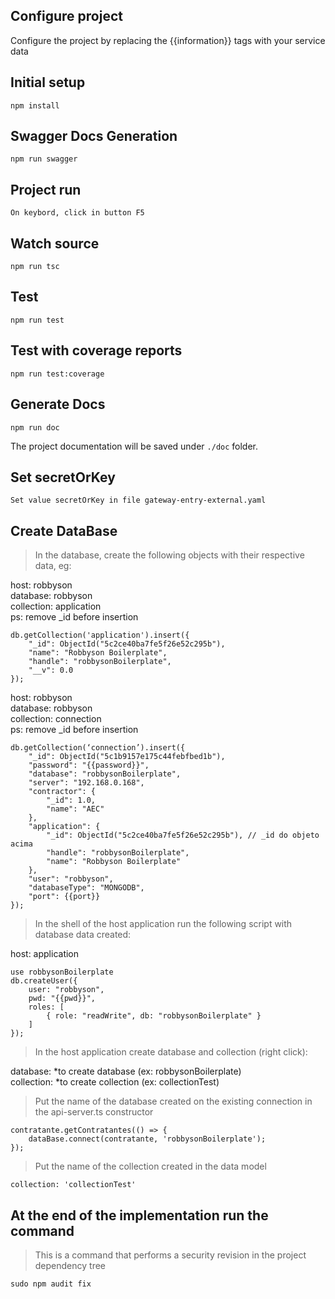 

## Configure project

Configure the project by replacing the {{information}} tags with your service data

## Initial setup
```
npm install
```

## Swagger Docs Generation
```
npm run swagger
```

## Project run
```
On keybord, click in button F5
```

## Watch source
```
npm run tsc
```

## Test
```
npm run test
```

## Test with coverage reports
```
npm run test:coverage
```

## Generate Docs
```
npm run doc
```

The project documentation will be saved under ```./doc``` folder.


## Set secretOrKey
```
Set value secretOrKey in file gateway-entry-external.yaml
```

## Create DataBase

> In the database, create the following objects with their respective data, eg:

host: robbyson <br>
database: robbyson <br>
collection: application <br>
ps: remove _id before insertion <br>
```
db.getCollection('application').insert({
    "_id": ObjectId("5c2ce40ba7fe5f26e52c295b"),
    "name": "Robbyson Boilerplate",
    "handle": "robbysonBoilerplate",
    "__v": 0.0
});
```

host: robbyson <br>
database: robbyson <br>
collection: connection <br>
ps: remove _id before insertion <br>
```
db.getCollection(‘connection’).insert({
    "_id": ObjectId("5c1b9157e175c44febfbed1b"),
    "password": "{{password}}",
    "database": "robbysonBoilerplate",
    "server": "192.168.0.168",
    "contractor": {
        "_id": 1.0,
        "name": "AEC"
    },
    "application": {
        "_id": ObjectId("5c2ce40ba7fe5f26e52c295b"), // _id do objeto acima
        "handle": "robbysonBoilerplate",
        "name": "Robbyson Boilerplate"
    },
    "user": "robbyson",
    "databaseType": "MONGODB",
    "port": {{port}}
});
```

> In the shell of the host application run the following script with database data created:

host: application <br>
```
use robbysonBoilerplate
db.createUser({
    user: "robbyson",
    pwd: "{{pwd}}",
    roles: [
        { role: "readWrite", db: "robbysonBoilerplate" }
    ]
});
```

> In the host application create database and collection (right click):

database: *to create database (ex: robbysonBoilerplate) <br>
collection: *to create collection (ex: collectionTest) <br>

> Put the name of the database created on the existing connection in the api-server.ts constructor

```
contratante.getContratantes(() => {
    dataBase.connect(contratante, 'robbysonBoilerplate');
});
```

> Put the name of the collection created in the data model

```
collection: 'collectionTest'
```

## At the end of the implementation run the command

> This is a command that performs a security revision in the project dependency tree

```
sudo npm audit fix
```

